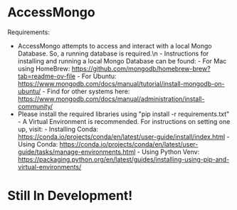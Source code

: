 # AccessMongo

Requirements:
- AccessMongo attempts to access and interact with a local Mongo Database. So, a running database is required.\n
      - Instructions for installing and running a local Mongo Database can be found:
              - For Mac using HomeBrew: https://github.com/mongodb/homebrew-brew?tab=readme-ov-file
              - For Ubuntu: https://www.mongodb.com/docs/manual/tutorial/install-mongodb-on-ubuntu/
              - Find for other systems here: https://www.mongodb.com/docs/manual/administration/install-community/
- Please install the required libraries using "pip install -r requirements.txt"
      - A Virtual Environment is recommended. For instructions on setting one up, visit:
              - Installing Conda: https://conda.io/projects/conda/en/latest/user-guide/install/index.html
                    - Using Conda: https://conda.io/projects/conda/en/latest/user-guide/tasks/manage-environments.html
              - Using Python Venv: https://packaging.python.org/en/latest/guides/installing-using-pip-and-virtual-environments/

# Still In Development!
